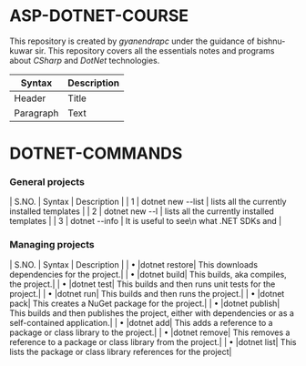 # **ASP-DOTNET-COURSE**
 This repository is created by *gyanendrapc* under the guidance of bishnu-kuwar sir.
 This repository covers all the essentials notes and programs about *CSharp* and *DotNet* technologies.

| Syntax      | Description |
| ----------- | ----------- |
| Header      | Title       |
| Paragraph   | Text        |

DOTNET-COMMANDS
===============
### General projects
| S.NO.     | Syntax            | Description                                 |
| 1         | dotnet new --list | lists all the currently installed templates |
| 2         | dotnet new --l    | lists all the currently installed templates |
| 3         | dotnet --info     | It is useful to see\n what .NET SDKs and    |

### Managing projects
| S.NO.     | Syntax     | Description      |
| • |dotnet restore| This downloads dependencies for the project.|
| • |dotnet build| This builds, aka compiles, the project.|
| • |dotnet test| This builds and then runs unit tests for the project.|
| • |dotnet run| This builds and then runs the project.|
| • |dotnet pack| This creates a NuGet package for the project.|
| • |dotnet publish| This builds and then publishes the project, either with dependencies or 
as a self-contained application.|
| • |dotnet add| This adds a reference to a package or class library to the project.|
| • |dotnet remove| This removes a reference to a package or class library from the project.|
| • |dotnet list| This lists the package or class library references for the project|